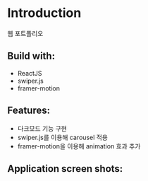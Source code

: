 # Introduction

웹 포트폴리오

## Build with:

- ReactJS
- swiper.js
- framer-motion

## Features:

- 다크모드 기능 구현
- swiper.js를 이용해 carousel 적용
- framer-motion을 이용해 animation 효과 추가

## Application screen shots:
